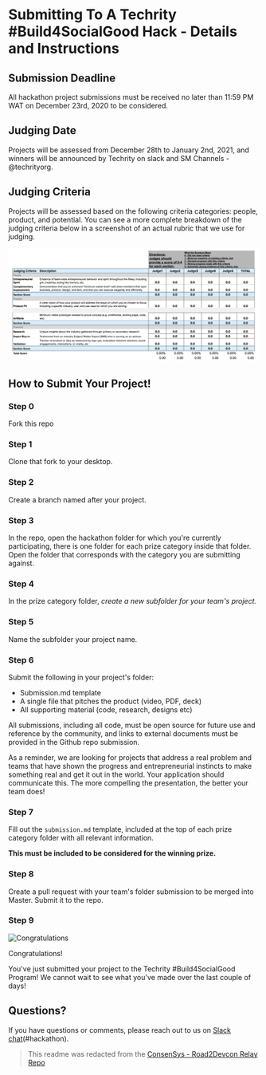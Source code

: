 
# Submitting To A Techrity #Build4SocialGood Hack - Details and Instructions

## Submission Deadline
All hackathon project submissions must be received no later than 11:59 PM WAT on December 23rd, 2020 to be considered.

## Judging Date
Projects will be assessed from December 28th to January 2nd, 2021, and winners will be announced by Techrity on slack and SM Channels - @techrityorg.

## Judging Criteria
Projects will be assessed based on the following criteria categories: people, product, and potential. You can see a more complete breakdown of the judging criteria below in a screenshot of an actual rubric that we use for judging.

![Judging Rubric](Judging_info.png)

## How to Submit Your Project!

### Step 0
Fork this repo

### Step 1
Clone that fork to your desktop.

### Step 2
Create a branch named after your project.

### Step 3
In the repo, open the hackathon folder for which you're currently participating, there is one folder for each prize category inside that folder. Open the folder that corresponds with the category you are submitting against.

### Step 4
In the prize category folder, *create a new subfolder for your team's project.*

### Step 5
Name the subfolder your project name.

### Step 6
Submit the following in your project's folder:
- Submission.md template
- A single file that pitches the product (video, PDF, deck)
- All supporting material (code, research, designs etc)

All submissions, including all code, must be open source for future use and reference by the community, and links to external documents must be provided in the Github repo submission.

As a reminder, we are looking for projects that address a real problem and teams that have shown the progress and entrepreneurial instincts to make something real and get it out in the world. Your application should communicate this. The more compelling the presentation, the better your team does!

### Step 7
Fill out the `submission.md` template, included at the top of each prize category folder with all relevant information.

**This must be included to be considered for the winning prize.**

### Step 8
Create a pull request with your team's folder submission to be merged into Master. Submit it to the repo.


### Step 9
![Congratulations](https://media.giphy.com/media/UDwUHzUGu6jdsWY5pC/giphy.gif)

Congratulations!

You've just submitted your project to the Techrity #Build4SocialGood Program! We cannot wait to see what you've made over the last couple of days!

## Questions?
If you have questions or comments, please reach out to us on [Slack chat](https://bit.ly/build-for-social-join-slack)(#hackathon).

> This readme was redacted from the [ConsenSys - Road2Devcon Relay Repo](https://github.com/ConsenSys/Road-To-Devcon-Relay)